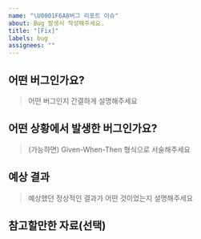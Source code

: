 ```yaml
---
name: "\U0001F6A8버그 리포트 이슈"
about: Bug 발생시 작성해주세요.
title: "[Fix]"
labels: bug
assignees: ""
---
```


## 어떤 버그인가요?

> 어떤 버그인지 간결하게 설명해주세요

<!-- 어떤 버그인지 여기 적어주세요. -->

## 어떤 상황에서 발생한 버그인가요?

> (가능하면) Given-When-Then 형식으로 서술해주세요

<!--
(예시)
Given: 사용자가 로그인 페이지에 접근했다.
When: 사용자가 유효한 사용자 이름과 비밀번호를 입력하고 로그인 버튼을 클릭했다.
Then: 사용자가 대시보드 페이지로 리디렉션 되는 대신 오류 메시지가 표시된다.
-->

## 예상 결과

> 예상했던 정상적인 결과가 어떤 것이었는지 설명해주세요

## 참고할만한 자료(선택)
